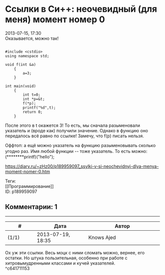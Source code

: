 Ссылки в Си++: неочевидный (для меня) момент номер 0
====================================================

  
2013-07-15, 17:30  
 Оказывается, можно так!   
 
```
  
#include <cstdio>
using namespace std;

void f(int &a)
	{
		a=3;
	}

int main(void)
	{
		int t=0;
		int *p=&t;
		f(*p);
		printf("%d",t);
		return 0;
	}  

```
   
   
 После этого в t окажется 3! То есть, мы сначала разыменовали указатель и (вроде как) получили значение. Однако в функцию оно передалось всё равно по ссылке! Замечу, что f(p) писать нельзя.   
   
  Оффтоп: а ещё можно указатель на функцию разыменовывать сколько угодно раз. Имя любой функции -- тоже указатель. То есть можно:　(\*\*\*\*\*\*\*\*printf)("hello");    
  
<https://diary.ru/~zHz00/p189959097_ssylki-v-si-neochevidnyj-dlya-menya-moment-nomer-0.htm>  
  
Теги:  
[[Программирование]]  
ID: p189959097  


Комментарии: 1
--------------

  


---



|         #         |              Дата              |                     Автор                     |           ID           |
| --- | --- | --- | --- |
| (1/1) | 2013-07-19, 18:35 | Knows Ajed | c641711153 |

  
 Ох уж эти ссылки. Весь моцк с ними сломать можно, вернее, его остатки. Но штука пользительная, особенно при работе с хитровымудренными классами и кучей указателей.   
 ^c641711153